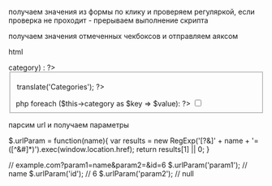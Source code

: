   получаем значения из формы по клику и проверяем регуляркой, если проверка не проходит - прерываем выполнение скрипта  
  <script>
      $(document).ready(function(){
          $('#save-conf').on('click', function(e){
              var s = $('form').serializeArray();
              var reg = /[a-zA-Z0-9\/\\[\](){}-]+$/;
              jQuery.each(s, function(i, val){
                  var res = reg.test(val.value);
                  if (!res) {
                      e.preventDefault();
                  }
              });        
          });
      });
  </script>
  получаем значения отмеченных чекбоксов и отправляем аяксом
  <script>
      $(document).ready(function () {
          $('.brand').on('change', function () {
              var cat = [];
              $('#category_filters input:checkbox:checked').each(function () {
                  cat.push($(this).val());
              });
              var data = {
                  category: cat,
              };
              $.ajax({
                  url: "/brand_product/<?php// $this->brand ?>",
                  type: "GET",
                  data: data,
                  success: function (response) {
                      ...
                  }
              });
          });
      });

  </script>
  html
  <div class="filters ajax" id="category_filters">
  <?php if ($this->category) : ?>
  <fieldset>
  <p><legend class="header-bl"><?= $this->translate('Categories'); ?></legend></p>
    php foreach ($this->category as $key => $value): ?>
      <input class="brand" type="checkbox" id="<?= $key ?>" name="category[]" value="<?= $key ?>" /> <?= $value ?><br>
    <?php endforeach; ?>
  </fieldset>
  <?php endif; ?>
  </div>
  
  парсим url и получаем параметры

  $.urlParam = function(name){
    var results = new RegExp('[\?&]' + name + '=([^&#]*)').exec(window.location.href);
    return results[1] || 0;
  }

  // example.com?param1=name&param2=&id=6
  $.urlParam('param1'); // name
  $.urlParam('id');        // 6
  $.urlParam('param2');   // null
